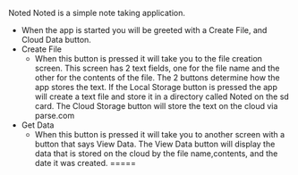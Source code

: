 Noted
Noted is a simple note taking application.
* When the app is started you will be greeted with a Create File, and Cloud Data button.
* Create File
  * When this button is pressed it will take you to the file creation screen.
    This screen has 2 text fields, one for the file name and the other for the contents of the file.
	The 2 buttons determine how the app stores the text. If the Local Storage button is pressed the app
	will create a text file and store it in a directory called Noted on the sd card.
	The Cloud Storage button will store the text on the cloud via parse.com
* Get Data
  * When this button is pressed it will take you to another screen with a button that says View Data.
    The View Data button will display the data that is stored on the cloud by the file name,contents, and the date it was created.
=====